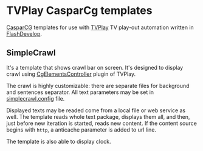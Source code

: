 # TVPlay CasparCg templates
[CasparCG](/CasparCG/server) templates for use with [TVPlay](/jaskie/PlayoutAutomation) TV play-out automation written in [FlashDevelop](http://www.flashdevelop.org/).

## SimpleCrawl
It's a template that shows crawl bar on screen. It's designed to display crawl using [CgElementsController](jaskie/PlayoutAutomation/wiki/Plugin-01.-CgElementsController) plugin of TVPlay.

The crawl is highly customizable: there are separate files for background and sentences separator. All text parameters may be set in [simplecrawl.config](/jaskie/TVPlayCasparCgTemplates/blob/master/SimpleCrawl/out/simplecrawl.config) file.

Displayed texts may be readed come from a local file or web service as well. The template reads whole text package, displays them all, and then, just before new iteration is started, reads new content. If the content source begins with `http`, a anticache parameter is added to url line.

The template is also able to display clock.
